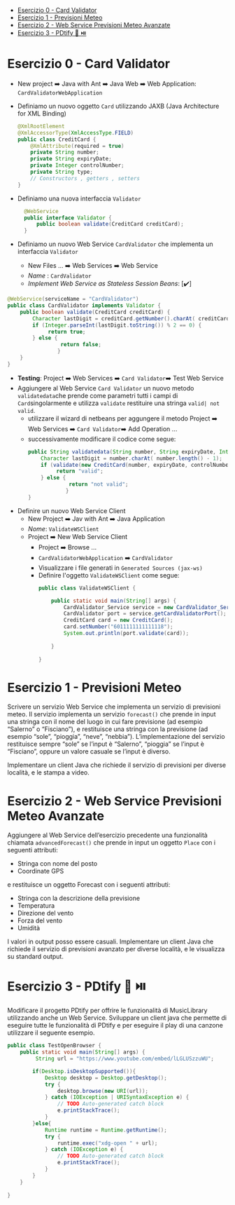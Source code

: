 - [Esercizio 0 - Card Validator](#esercizio-0---card-validator)
- [Esercizio 1 - Previsioni Meteo](#esercizio-1---previsioni-meteo)
- [Esercizio 2 - Web Service Previsioni Meteo Avanzate](#esercizio-2---web-service-previsioni-meteo-avanzate)
- [Esercizio 3 - PDtify 🎵 ⏯️](#esercizio-3---pdtify--️)
# Esercizio 0 - Card Validator
- New project ➡️ Java with Ant ➡️ Java Web ➡️ Web Application: `CardValidatorWebApplication`

- Definiamo un nuovo oggetto `Card` utilizzando JAXB (Java Architecture for XML Binding)

    ```java
    @XmlRootElement
    @XmlAccessorType(XmlAccessType.FIELD)
    public class CreditCard {
        @XmlAttribute(required = true)
        private String number;
        private String expiryDate;
        private Integer controlNumber; 
        private String type;
        // Constructors , getters , setters
    }
    ```
- Definiamo una nuova interfaccia `Validator`
  ```java
    @WebService
    public interface Validator {
        public boolean validate(CreditCard creditCard); 
    }
    ```
- Definiamo un nuovo Web Service `CardValidator` che implementa un interfaccia `Validator`
    - New Files ... ➡️ Web Services ➡️ Web Service
    - _Name_ : `CardValidator`
    - _Implement Web Service as Stateless Session Beans_: [✔️] 

```java
@WebService(serviceName = "CardValidator")
public class CardValidator implements Validator {
    public boolean validate(CreditCard creditCard) {
        Character lastDigit = creditCard.getNumber().charAt( creditCard.getNumber().length() - 1);
        if (Integer.parseInt(lastDigit.toString()) % 2 == 0) {
             return true;
        } else {
                 return false; 
                }
    }    
}
```

- **Testing**: Project ➡️ Web Services ➡️ `Card Validator`➡️ Test Web Service
- Aggiungere al Web Service `Card Validator` un nuovo metodo `validatedata`che prende come parametri tutti i campi di `Card`singolarmente e utilizza `validate` restituire una stringa `valid| not valid`.
  - utilizzare il wizard di netbeans per aggungere il metodo  Project ➡️ Web Services ➡️ `Card Validator`➡️ Add Operation ...
  - successivamente modificare il codice come segue:
    ```java
    public String validatedata(String number, String expiryDate, Integer controlNumber, String type) {
        Character lastDigit = number.charAt( number.length() - 1);
        if (validate(new CreditCard(number, expiryDate, controlNumber,type))) {
             return "valid"; 
        } else {
                 return "not valid"; 
                }
    }    
    ```
- Definire un nuovo Web Service Client
  - New Project ➡️ Jav with Ant ➡️ Java Application
  - _Nome_: `ValidateWSClient`
  - Project ➡️ New Web Service Client
    - Project ➡️ Browse ...
    - `CardValidatorWebApplication` ➡️ `CardValidator`
    - Visualizzare i file generati in `Generated Sources (jax-ws)`
    - Definire l'oggetto `ValidateWSClient` come segue:
        ```java
        public class ValidateWSClient {

            public static void main(String[] args) {
                CardValidator_Service service = new CardValidator_Service();
                CardValidator port = service.getCardValidatorPort();
                CreditCard card = new CreditCard();
                card.setNumber("6011111111111118");
                System.out.println(port.validate(card));
                
            }
            
        }
        ```
# Esercizio 1 - Previsioni Meteo

Scrivere un servizio Web Service che implementa un servizio di previsioni meteo. Il servizio
implementa un servizio `forecast()` che prende in input una stringa con il nome del luogo
in cui fare previsione (ad esempio “Salerno” o “Fisciano”), e restituisce una stringa con la
previsione (ad esempio “sole”, “pioggia”, “neve”, “nebbia”). L’implementazione del servizio
restituisce sempre “sole” se l’input è “Salerno”, “pioggia” se l’input è “Fisciano”, oppure un
valore casuale se l’input è diverso. 

Implementare un client Java che richiede il servizio di previsioni per diverse località, e le
stampa a video. 

# Esercizio 2 - Web Service Previsioni Meteo Avanzate 

Aggiungere al Web Service dell’esercizio precedente una funzionalità chiamata
`advancedForecast()` che prende in input un oggetto `Place` con i seguenti attributi: 
- Stringa con nome del posto
- Coordinate GPS 

e restituisce un oggetto Forecast con i seguenti attributi: 
- Stringa con la descrizione della previsione
- Temperatura
- Direzione del vento
- Forza del vento
- Umidità

I valori in output posso essere casuali. Implementare un client Java che richiede il servizio di previsioni avanzato per diverse località, e le visualizza su standard output.

# Esercizio 3 - PDtify 🎵 ⏯️

Modificare il progetto PDtify per offrire  le funzionalità di MusicLibrary utilizzando anche un Web Service.
Sviluppare un client java che permette di eseguire tutte le funzionalità di PDtify e per eseguire il play di una canzone utilizzare il seguente esempio.
```java
public class TestOpenBrowser {
    public static void main(String[] args) {
         String url = "https://www.youtube.com/embed/lLGLUSzzuWU";

        if(Desktop.isDesktopSupported()){
            Desktop desktop = Desktop.getDesktop();
            try {
                desktop.browse(new URI(url));
            } catch (IOException | URISyntaxException e) {
                // TODO Auto-generated catch block
                e.printStackTrace();
            }
        }else{
            Runtime runtime = Runtime.getRuntime();
            try {
                runtime.exec("xdg-open " + url);
            } catch (IOException e) {
                // TODO Auto-generated catch block
                e.printStackTrace();
            }
        }
    }
    
}

```
